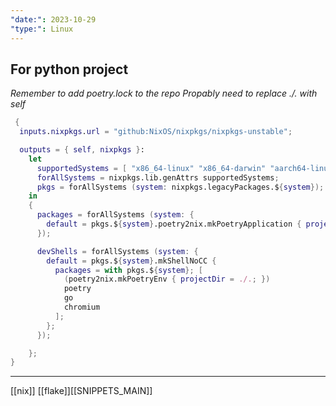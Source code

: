 ```yaml
---
"date:": 2023-10-29
"type:": Linux
---
```

## For python project

*Remember to add poetry.lock to the repo*
*Propably need to replace ./. with self*

```nix
 {
  inputs.nixpkgs.url = "github:NixOS/nixpkgs/nixpkgs-unstable";

  outputs = { self, nixpkgs }:
    let
      supportedSystems = [ "x86_64-linux" "x86_64-darwin" "aarch64-linux" "aarch64-darwin" ];
      forAllSystems = nixpkgs.lib.genAttrs supportedSystems;
      pkgs = forAllSystems (system: nixpkgs.legacyPackages.${system});
    in
    {
      packages = forAllSystems (system: {
        default = pkgs.${system}.poetry2nix.mkPoetryApplication { projectDir = ./.; };
      });

      devShells = forAllSystems (system: {
        default = pkgs.${system}.mkShellNoCC {
          packages = with pkgs.${system}; [
            (poetry2nix.mkPoetryEnv { projectDir = ./.; })
            poetry
            go
            chromium
          ];
        };
      });

    };
}
```
---
[[nix]] [[flake]][[SNIPPETS_MAIN]]